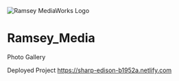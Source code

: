 <img class="logo" src="https://ramseymediaworks.com/assets/images/logo.png" alt="Ramsey MediaWorks Logo">

# Ramsey_Media
Photo Gallery

Deployed Project
https://sharp-edison-b1952a.netlify.com
